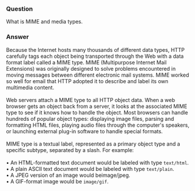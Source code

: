 ### Question
What is MIME and media types.


### Answer
Because the Internet hosts many thousands of different data types, HTTP
carefully tags each object being transported through the Web with a data
format label called a MIME type. MIME (Multipurpose Internet Mail
Extensions) was originally designed to solve problems encountered in
moving messages between different electronic mail systems. MIME worked
so well for email that HTTP adopted it to describe and label its own
multimedia content.\
\
Web servers attach a MIME type to all HTTP object data. When a web
browser gets an object back from a server, it looks at the associated
MIME type to see if it knows how to handle the object. Most browsers can
handle hundreds of popular object types: displaying image files, parsing
and formatting HTML files, playing audio files through the computer's
speakers, or launching external plug-in software to handle special
formats.\
\
MIME type is a textual label, represented as a primary object type and a
specific subtype, separated by a slash. For example:\
\
• An HTML-formatted text document would be labeled with type
`text/html`.\
• A plain ASCII text document would be labeled with type `text/plain`.\
• A JPEG version of an image would beimage/jpeg.\
• A GIF-format image would be `image/gif`.


